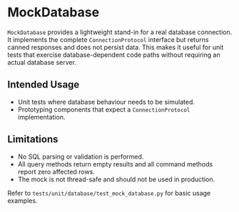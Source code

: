# MockDatabase

`MockDatabase` provides a lightweight stand-in for a real database
connection.  It implements the complete `ConnectionProtocol` interface but
returns canned responses and does not persist data.  This makes it useful for
unit tests that exercise database-dependent code paths without requiring an
actual database server.

## Intended Usage

- Unit tests where database behaviour needs to be simulated.
- Prototyping components that expect a `ConnectionProtocol` implementation.

## Limitations

- No SQL parsing or validation is performed.
- All query methods return empty results and all command methods report zero
  affected rows.
- The mock is not thread-safe and should not be used in production.

Refer to `tests/unit/database/test_mock_database.py` for basic usage examples.
